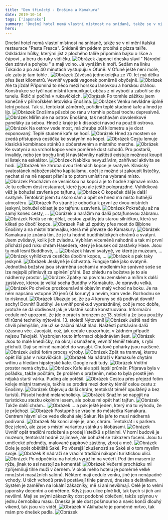 ```yaml
---
title: "Den třináctý - Enošima a Kamakura"
date: 2019-10-14
tags: ['Japonsko']
summary: 'Dnešní hotel nemá vlastní místnost na snídaně, takže se v ni mění italská restaurace "Pasta Fresca"'
hero: 
---
```



Dnešní hotel nemá vlastní místnost na snídaně, takže se v ni mění italská restaurace "Pasta Fresca". Snídaně tím pádem probíhá z pizza talíře. Odkládám hůlky, kterými jíst z plochého talíře připomíná bajku
o lišce a čápovi
, a beru do ruky vidličku.
![Obrázek](/images/IMG_20191014_073523.jpg)
Japonci dneska slaví "
Národní den zdraví a pohybu
" a mají volno. Já vyrážím k moři. Sedám na linku Tokaido a po asi 40 minutách vystupuju v Ófuně. V Ófuně ještě není moře, ale zato je tam
tohle
.
![Obrázek](/images/DSC02100.JPG)
Závěsná jednokolejka ze 70. let má délku přes šest kilometrů. Vevnitř vypadá vagonek poměrně obyčejně.
![Obrázek](/images/DSC02103.JPG)
Ale ta jízda! Připomíná to něco mezi horskou lanovkou a horskou dráhou.
Konstrukce se tyčí nad místní komunikací, občas z ní vybočí a zaboří se do tunelu.
Řidič si počíná v rukavičkách.
![Obrázek](/images/DSC02106.JPG)
Po tomhle zážitku jsem konečně v přímořském letovisku Enošima.
![Obrázek](/images/DSC02111.JPG)
Venku nevládne úplně letní počasí. Tak si, tentokrát záměrně, pořídím teplé studené kafe a hned je líp.
![Obrázek](/images/IMG_20191014_095427.jpg)
Enošima působí po ránu v tomhle počasí trochu depresivně.
![Obrázek](/images/DSC02113.JPG)
Mířím ale na ostrov Enošima, tak nechávám dovolenkové paneláky za sebou. Hned z kraje je k dispozici návod na použití ostrova.
![Obrázek](/images/DSC02114.JPG)
Na ostrov vede most, má zhruba půl kilometru a je dost exponovaný. Teplé studené kafe se hodí.
![Obrázek](/images/DSC02115.JPG)
Hned za mostem se zvedá přístupová cestička ke svatyním na kopci.
![Obrázek](/images/DSC02116.JPG)
Cestu lemuje klasická kombinace stánků s občerstvením a místního merche.
![Obrázek](/images/DSC02118.JPG)
Ke svatyni a na vrchol kopce vede poměrně dost schodů. Pro postarší, invalidy, nebo jen trochu línější návštěvníky naštěstí existuje možnost koupit si lístek na eskalátor.
![Obrázek](/images/DSC02127.JPG)
Nabídku nevyužívám, zahřívací aktivita se hodí.
![Obrázek](/images/DSC02120.JPG)
Ve zhruba dvou třetinách kopce je svatyně. Klasický svatostánek náboženského kapitalismu, opět je možné si zakoupit lístečky, nechat si na ně napsat přání a to potom umístit na vybrané místo.
![Obrázek](/images/DSC02123.JPG)
Procházím se vesničkou na kopci a je to hodně zajímavé místo. Je tu celkem dost restaurací, které jsou ale ještě poloprázdné. Vyhlídková věž je bohužel zavřená po tajfunu,
![Obrázek](/images/DSC02130.JPG)
O kopeček dál je další svatyně. Tentokrát jsem tu skoro sám a opět se hned má místo hutnější atmosféru.
![Obrázek](/images/DSC02132.JPG)
Po straně je odbočka k první ze dvou místních jeskyní, bohužel oblast je po tajfunu uzavřená.
![Obrázek](/images/DSC02133.JPG)
Pokračuju až na samý konec cesty, ...
![Obrázek](/images/DSC02135.JPG)
a narážím na další potajfunovou zábranu.
![Obrázek](/images/DSC02138.JPG)
Nedá se nic dělat, cestou zpátky jdu starou silničkou, která se klikatí po úbočí kopce.
![Obrázek](/images/DSC02140.JPG)
Pak už zpátky přes most do
Bibione
Enošimy a na místní tramvajku, která mě převeze do Kamakury.
![Obrázek](/images/DSC02144.JPG)
Kamakura je známá tím, že je tu hodně buddhistických chrámů a svatyní. Jsem zvědavý, kolik jich zvládnu. Vybírám víceméně náhodně a tak mi první přichází pod ruku chrám Hasedera, který je kousek od zastávky Hase.
Jsou tu malí lesní Buddhové, ...
![Obrázek](/images/DSC02146.JPG)
hlavní svatyně, ve které je muzeum, ...
![Obrázek](/images/DSC02147.JPG)
vyhlídková cestička úbočím kopce, ...
![Obrázek](/images/DSC02150.JPG)
a pak taky jeskyně.
![Obrázek](/images/DSC02151.JPG)
Jeskyně je úchvatná. Funguje také jako svatyně. Jednotlivá božstva jsou stvárněná sochami a modlením ke správné soše se lze nejspíš přimluvit za splnění přání. Bez ohledu na božstva je to ale nádherný prostor.
![Obrázek](/images/DSC02154.JPG)
Zpátky na povrchu zemském a mířím k další zastávce, kterou je velká socha Buddhy v Kamakuře. Je opravdu velká.
![Obrázek](/images/DSC02159.JPG)
Po chvilce prozkoumávání objevím malý vchod na boku. Je na něm napsáno vstupné 20 jenů (4 koruny) a nevím, kam vede. Rozhodnu se to risknout.
![Obrázek](/images/DSC02163.JPG)
Ukazuje se, že za 4 koruny se dá podívat dovnitř sochy! Dovnitř Buddhy! Je uvnitř poněkud vyprázdněný, což je moc dobře, protože se dá obdivovat jak je vlastně socha konstruována. Informační cedule mě upozorní, že jde o práci s bronzem ze 13. století a že jsou použity tři různé techniky nýtování. 13. století! Nýtování!
![Obrázek](/images/DSC02160.JPG)
Ještě nad tím chvíli přemýšlím, ale už se začíná hlásit hlad. Naštěstí potkávám další úžasnou věc. Jacojaki, což, jak cedule upozorňuje, v žádném případě nejsou Takojaki. Vyzbrojen touto informací objednávám šest.
![Obrázek](/images/DSC02166.JPG)
Jsou to malé knedlíčky, na okraji osmažené, vevnitř téměř tekuté, s rybí příchutí. Dají se mírně namáčet do wasabi. Chuťové pohárky jsou nadšené.
![Obrázek](/images/DSC02168.JPG)
Ještě fotím proces výroby.
![Obrázek](/images/DSC02169.JPG)
Zpět na tramvaj, kterou opět řídí pán v rukavičkách.
![Obrázek](/images/DSC02174.JPG)
Na nádraží v Kamakuře chytám wifinu a hledám hipsterské kafe. Google radí tudy.
![Obrázek](/images/DSC02175.JPG)
Vnitřní prostor nemá chybu.
![Obrázek](/images/DSC02176.JPG)
Kafe ale spíš lepší průměr. Příprava byla v pořádku, takže počítám, že problém s pražením, nebo to byla prostě jen nějaká starší várka. Puding ale potěšil.
![Obrázek](/images/DSC02177.JPG)
Cestou přes přejezd fotím koleje místní tramvaje, takhle se prodírá mezi domky téměř celou cestu z Enošimy.
![Obrázek](/images/DSC02178.JPG)
Objevuju další chrám, tentokrát téměř opuštěný a bez turistů. Působí hodně melancholicky.
![Obrázek](/images/DSC02181.JPG)
Snažím se napojit na turistickou stezku okolním lesem, ale pokus mi opět hatí tajfun.
![Obrázek](/images/DSC02183.JPG)
Takže další chrám...
![Obrázek](/images/DSC02185.JPG)
... a pak ještě jeden, který má tu výhodu, že je průchozí.
![Obrázek](/images/DSC02186.JPG)
Postupně se vracím do městečka Kamakura. Centrem hlavní ulice vede dlouhá alej Sakur. Na jaře to musí nádherná podívaná.
![Obrázek](/images/DSC02187.JPG)
Na konci aleje je, ano, chrám. Tentokrát i s parkem. Bez jelenů, ale zase s místní variantou stánku s klobásami.
![Obrázek](/images/DSC02192.JPG)
Uvnitř opět tradiční rozložení a prodej lístečků s přáními. V horní budově je muzeum, tentokrát hodně zajímavé, ale bohužel se zákazem focení. Jsou tu umělecké předměty, malované papírové zástěny, zbroj a meč.
![Obrázek](/images/DSC02194.JPG)
Dole je opět obětiště Saké. Po včerejší zkušenosti se Saké si o tom myslím svoje.
![Obrázek](/images/DSC02195.JPG)
K nádraží se vracím tradiční nákupní turistickou ulicí.
![Obrázek](/images/IMG_20191014_142938.jpg)
Po odpočinku na hotelu vyrážím na večeři. Pod tím masem je rýže, jinak to asi nestojí za komentář.
![Obrázek](/images/IMG_20191014_195926.jpg)
Večerní procházku mi zpříjemňují tihle muži v černém. V okolí mého hotelu je poměrně velké množství masážních salónů. Některé mají cedule venku, jiné jen nenápadné vchody. U těch vchodů právě postávají tihle pánové, dneska s deštníkem. Systém je zaměřen na lokální zákazníky, mě si ani nevšímají. Celé je to velmi japonsky decentní a odměřené. Když jsou ulice plné lidí, tak bych si jich ani nevšiml. Mají se svými zákazníky dost podobné oblečení, takže splynou v jednu černobílou masu. Dneska je ale dost pošmourno a navíc končí dlouhý víkend, tak jsou víc vidět.
![Obrázek](/images/MVIMG_20191014_201356.jpg)
V Akihabaře je poměrně mrtvo, tak mám pro dnešek padla.
![Obrázek](/images/PANO_20191014_202223.vr.jpg)